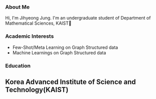 ### About Me
Hi, I'm Jihyeong Jung. I'm an undergraduate student of Department of Mathematical Sciences, KAIST👋

### Academic Interests
* Few-Shot/Meta Learning on Graph Structured data
* Machine Learnings on Graph Structured data

### Education
## Korea Advanced Institute of Science and Technology(KAIST)

<!--
**JhngJng/JhngJng** is a ✨ _special_ ✨ repository because its `README.md` (this file) appears on your GitHub profile.

Here are some ideas to get you started:

- 🔭 I’m currently working on ...
- 🌱 I’m currently learning ...
- 👯 I’m looking to collaborate on ...
- 🤔 I’m looking for help with ...
- 💬 Ask me about ...
- 📫 How to reach me: ...
- 😄 Pronouns: ...
- ⚡ Fun fact: ...
-->

